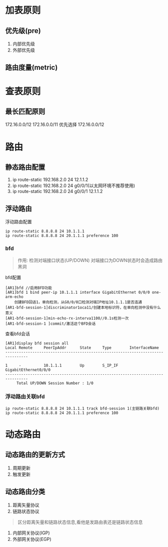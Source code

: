 # 加表原则

## 优先级(pre)

1. 内部优先级
2. 外部优先级

## 路由度量(metric)



# 查表原则

## 最长匹配原则

172.16.0.0/12
172.16.0.0/11
优先选择 172.16.0.0/12

# 路由

## 静态路由配置

1. ip route-static 192.168.2.0 24 12.1.1.2
2. ip route-static 192.168.2.0 24 g0/0/1(以太网环境不推荐使用)
3. ip route-static 192.168.2.0 24 g0/0/1 12.1.1.2

## 浮动路由

浮动路由配置
```
ip route-static 8.8.8.8 24 10.1.1.1
ip route-static 8.8.8.8 24 20.1.1.1 preference 100
```

### bfd 

>作用: 检测对端接口状态(UP/DOWN)
>对端接口为DOWN状态时会造成路由黑洞

bfd配置
```
[AR1]bfd //启用BFD功能
[AR1]bfd 1 bind peer-ip 10.1.1.1 interface GigabitEthernet 0/0/0 one-arm-echo 
    创建BFD回话1，单向检测，从G0/0/0口检测对端IP地址10.1.1.1是否连通 
[AR1-bfd-session-1]discriminator1oca11/创建本地标识符，在单向检测中没有什么意义 
[AR1-bfd-session-1]min-echo-rx-interva1100//0.1s检测一次 
[AR1-bfd-session-1 ]commit/激活这个BFD会话
```

查看bfd会话
```
[AR1]display bfd session all
Local Remote     PeerIpAddr      State     Type        InterfaceName            
--------------------------------------------------------------------------------

1     -          10.1.1.1        Up        S_IP_IF     GigabitEthernet0/0/0     
--------------------------------------------------------------------------------
     Total UP/DOWN Session Number : 1/0
```

### 浮动路由关联bfd 

```
ip route-static 8.8.8.8 24 10.1.1.1 track bfd-session 1(主链路关联bfd)
ip route-static 8.8.8.8 24 20.1.1.1 preference 100
```

# 动态路由

## 动态路由的更新方式

1. 周期更新
2. 触发更新

## 动态路由分类

1. 距离矢量协议
2. 链路状态协议
>区分距离矢量和链路状态信息,看他是发路由表还是链路状态信息

1. 内部网关协议(IGP)
2. 外部网关协议(EGP)